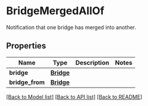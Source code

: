 # BridgeMergedAllOf

Notification that one bridge has merged into another.
## Properties
Name | Type | Description | Notes
------------ | ------------- | ------------- | -------------
**bridge** | [**Bridge**](Bridge.md) |  |
**bridge_from** | [**Bridge**](Bridge.md) |  |

[[Back to Model list]](../README.md#documentation-for-models) [[Back to API list]](../README.md#documentation-for-api-endpoints) [[Back to README]](../README.md)
